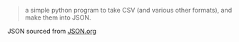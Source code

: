 > a simple python program to take CSV (and various other formats), and make them into JSON.

JSON sourced from [JSON.org](https://JSON.org)
